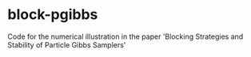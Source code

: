 # block-pgibbs
Code for the numerical illustration in the paper 'Blocking Strategies and Stability of Particle Gibbs Samplers'
